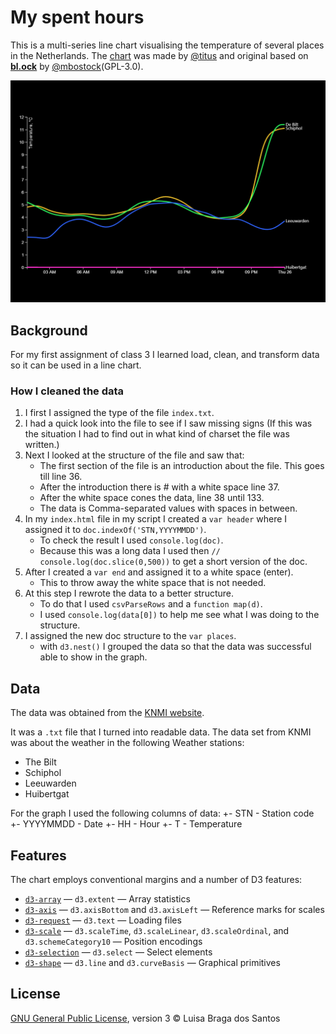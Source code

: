 # My spent hours
This is a multi-series line chart visualising the temperature of several places in the Netherlands. The [chart](https://github.com/cmda-tt/course-17-18/tree/master/site/class-3/clean) was made by [@titus](https://github.com/wooorm) and original based on [**bl.ock**](https://bl.ocks.org/mbostock/3884955) by [@mbostock](https://github.com/mbostock)(GPL-3.0). 

![Alt text](preview.png)

## Background 
For my first assignment of class 3 I learned load, clean, and transform data so it can be used in a line chart.

### How I cleaned the data
1. I first I assigned the type of the file `index.txt`.
2. I had a quick look into the file to see if I saw missing signs (If this was the situation I had to find out in what kind of charset the file was written.)
3. Next I looked at the structure of the file and saw that:
    - The first section of the file is an introduction about the file. This goes till line 36.
    - After the introduction there is # with a white space line 37.
    - After the white space cones the data, line 38 until 133.
    - The data is Comma-separated values with spaces in between. 
4.  In my `index.html` file in my script I created a `var header` where I assigned it to `doc.indexOf('STN,YYYYMMDD')`. 
    - To check the result I used `console.log(doc)`. 
    - Because this was a long data I used then `// console.log(doc.slice(0,500))` to get a short version of the doc. 
5. After I created a `var end` and assigned it to a white space (enter).
    - This to throw away the white space that is not needed. 
6. At this step I rewrote the data to a better structure. 
    - To do that I used `csvParseRows` and a `function map(d)`.
    - I used `console.log(data[0])` to help me see what I was doing to the structure.
6. I assigned the new doc structure to the `var places`.
    - with `d3.nest()` I grouped the data so that the data was successful able to show in the graph.


## Data 
The data was obtained from the [KNMI website](https://projects.knmi.nl/klimatologie/uurgegevens/selectie.cgi).

It was a `.txt` file that I turned into readable data.
The data set from KNMI was about the weather in the following Weather stations:
 * The Bilt
 * Schiphol
 * Leeuwarden
 * Huibertgat

For the graph I used the following columns of data:
 +- STN - Station code
 +- YYYYMMDD - Date
 +- HH - Hour
 +- T - Temperature

## Features 
The chart employs conventional margins and a number of D3 features:

*   [`d3-array`](https://github.com/d3/d3-array#api-reference)
    — `d3.extent`
    — Array statistics
*   [`d3-axis`](https://github.com/d3/d3-axis#api-reference)
    — `d3.axisBottom` and `d3.axisLeft`
    — Reference marks for scales
*   [`d3-request`](https://github.com/d3/d3-request#api-reference)
    — `d3.text`
    — Loading files
*   [`d3-scale`](https://github.com/d3/d3-scale#api-reference)
    — `d3.scaleTime`, `d3.scaleLinear`, `d3.scaleOrdinal`, and
    `d3.schemeCategory10`
    — Position encodings
*   [`d3-selection`](https://github.com/d3/d3-selection#api-reference)
    — `d3.select`
    — Select elements
*   [`d3-shape`](https://github.com/d3/d3-shape#api-reference)
    — `d3.line` and `d3.curveBasis`
    — Graphical primitives

## License 
[GNU General Public License](https://opensource.org/licenses/GPL-3.0), version 3 © Luisa Braga dos Santos

